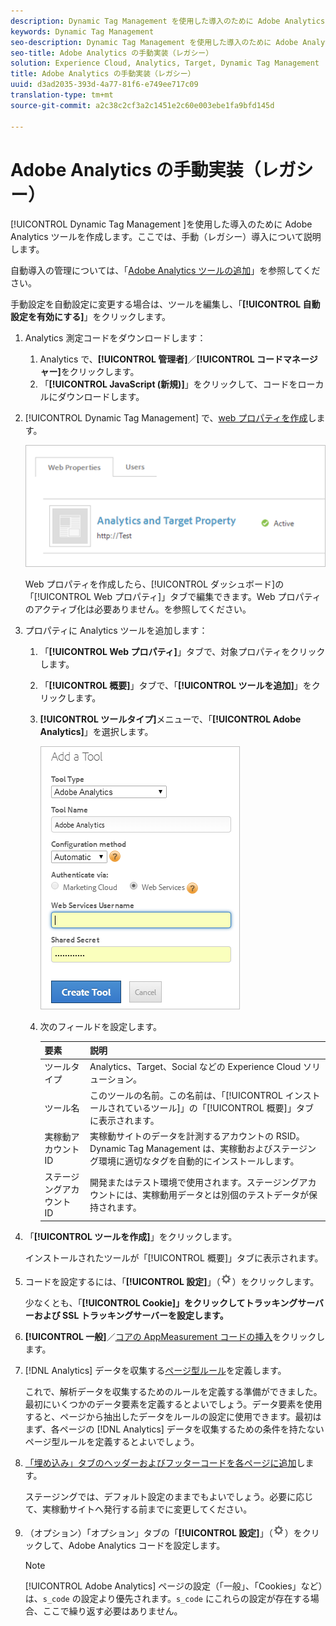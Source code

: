 ```yaml
---
description: Dynamic Tag Management を使用した導入のために Adobe Analytics ツールを作成します。ここでは、手動（レガシー）導入について説明します。
keywords: Dynamic Tag Management
seo-description: Dynamic Tag Management を使用した導入のために Adobe Analytics ツールを作成します。ここでは、手動（レガシー）導入について説明します。
seo-title: Adobe Analytics の手動実装（レガシー）
solution: Experience Cloud, Analytics, Target, Dynamic Tag Management
title: Adobe Analytics の手動実装（レガシー）
uuid: d3ad2035-393d-4a77-81f6-e749ee717c09
translation-type: tm+mt
source-git-commit: a2c38c2cf3a2c1451e2c60e003ebe1fa9bfd145d

---
```



# Adobe Analytics の手動実装（レガシー）

[!UICONTROL Dynamic Tag Management ]を使用した導入のために Adobe Analytics ツールを作成します。ここでは、手動（レガシー）導入について説明します。

自動導入の管理については、「[Adobe Analytics ツールの追加](../../implement/c-implement-with-dtm/c-aa-tool/analytics-dtm.md#concept_FBA6679A0B79490F8296437F11E5E4F8)」を参照してください。

手動設定を自動設定に変更する場合は、ツールを編集し、「**[!UICONTROL 自動設定を有効にする]**」をクリックします。

1. Analytics 測定コードをダウンロードします：
   1. Analytics で、**[!UICONTROL 管理者]**／**[!UICONTROL コードマネージャー]**&#x200B;をクリックします。
   1. 「**[!UICONTROL JavaScript (新規)]**」をクリックして、コードをローカルにダウンロードします。
1. [!UICONTROL Dynamic Tag Management] で、[web プロパティを作成](../../implement/c-implement-with-dtm/t-create-web-property.md#task_960467FBB7A54499AC228CB3AA3C4123)します。

   ![](assets/dtm-property.png)

   Web プロパティを作成したら、[!UICONTROL ダッシュボード]の「[!UICONTROL Web プロパティ]」タブで編集できます。Web プロパティのアクティブ化は必要ありません。を参照してください。

1. プロパティに Analytics ツールを追加します：
   1. 「**[!UICONTROL Web プロパティ]**」タブで、対象プロパティをクリックします。
   1. 「**[!UICONTROL 概要]**」タブで、「**[!UICONTROL ツールを追加]**」をクリックします。
   1. **[!UICONTROL ツールタイプ]**&#x200B;メニューで、「**[!UICONTROL Adobe Analytics]**」を選択します。

      ![](assets/dtm-add-analytics-tool.png)

   1. 次のフィールドを設定します。

      | 要素 | 説明 |
      |---|---|
      | ツールタイプ | Analytics、Target、Social などの Experience Cloud ソリューション。 |
      | ツール名 | このツールの名前。この名前は、「[!UICONTROL インストールされているツール]」の「[!UICONTROL 概要]」タブに表示されます。 |
      | 実稼動アカウント ID | 実稼動サイトのデータを計測するアカウントの RSID。Dynamic Tag Management は、実稼動およびステージング環境に適切なタグを自動的にインストールします。 |
      | ステージングアカウント ID | 開発またはテスト環境で使用されます。ステージングアカウントには、実稼動用データとは別個のテストデータが保持されます。 |

1. 「**[!UICONTROL ツールを作成]**」をクリックします。

   インストールされたツールが「[!UICONTROL 概要]」タブに表示されます。

1. コードを設定するには、「**[!UICONTROL 設定]**」（![](assets/settings_gear.png)）をクリックします。

   少なくとも、「**[!UICONTROL Cookie]」をクリックしてトラッキングサーバーおよび SSL トラッキングサーバーを設定します。**

1. **[!UICONTROL 一般]**／[コアの AppMeasurement コードの挿入](../../implement/c-implement-with-dtm/c-aa-tool/t-appmeasurement-code.md#task_068D72664B2743359A64ADB8692D3658)をクリックします。
1. [!DNL Analytics] データを収集する[ページ型ルール](../../implement/c-implement-with-dtm/c-rules/t-rules-create.md#task_B7FB5ED415AF430C952265AC2835C0DB)を定義します。

   これで、解析データを収集するためのルールを定義する準備ができました。最初にいくつかのデータ要素を定義するとよいでしょう。データ要素を使用すると、ページから抽出したデータをルールの設定に使用できます。最初はまず、各ページの [!DNL Analytics] データを収集するための条件を持たないページ型ルールを定義するとよいでしょう。
1. [「埋め込み」タブのヘッダーおよびフッターコードを各ページに追加](../../implement/c-implement-with-dtm/c-headers-footers/t-header-footer-code.md#task_43C8DD699A514638B0620775C06423E5)します。

   ステージングでは、デフォルト設定のままでもよいでしょう。必要に応じて、実稼動サイトへ発行する前までに変更してください。
1. （オプション）「オプション」タブの「**[!UICONTROL 設定]**」（![](assets/settings_gear.png)）をクリックして、Adobe Analytics コードを設定します。

   >[!NOTE]
   >
   >[!UICONTROL Adobe Analytics] ページの設定（「一般」、「Cookies」など）は、`s_code` の設定より優先されます。`s_code` にこれらの設定が存在する場合、ここで繰り返す必要はありません。

